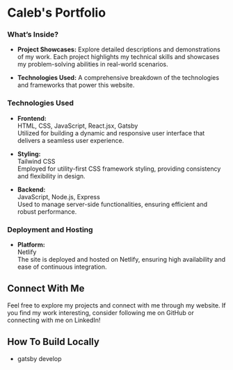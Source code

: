 # Caleb's Portfolio

### What’s Inside?

- **Project Showcases:** Explore detailed descriptions and demonstrations of my work. Each project highlights my technical skills and showcases my problem-solving abilities in real-world scenarios.
  
- **Technologies Used:** A comprehensive breakdown of the technologies and frameworks that power this website.

### Technologies Used

- **Frontend:**  
  HTML, CSS, JavaScript, React.jsx, Gatsby  
  Utilized for building a dynamic and responsive user interface that delivers a seamless user experience.

- **Styling:**  
  Tailwind CSS  
  Employed for utility-first CSS framework styling, providing consistency and flexibility in design.

- **Backend:**  
  JavaScript, Node.js, Express  
  Used to manage server-side functionalities, ensuring efficient and robust performance.

### Deployment and Hosting

- **Platform:**  
  Netlify  
  The site is deployed and hosted on Netlify, ensuring high availability and ease of continuous integration.
  

## Connect With Me

Feel free to explore my projects and connect with me through my website. If you find my work interesting, consider following me on GitHub or connecting with me on LinkedIn!

## How To Build Locally ##
- gatsby develop
